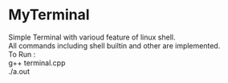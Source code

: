 # MyTerminal
Simple Terminal with varioud feature of linux shell. <br> All commands including shell builtin and other are implemented.<br>
To Run : <br>
g++ terminal.cpp<br>
./a.out<br>
